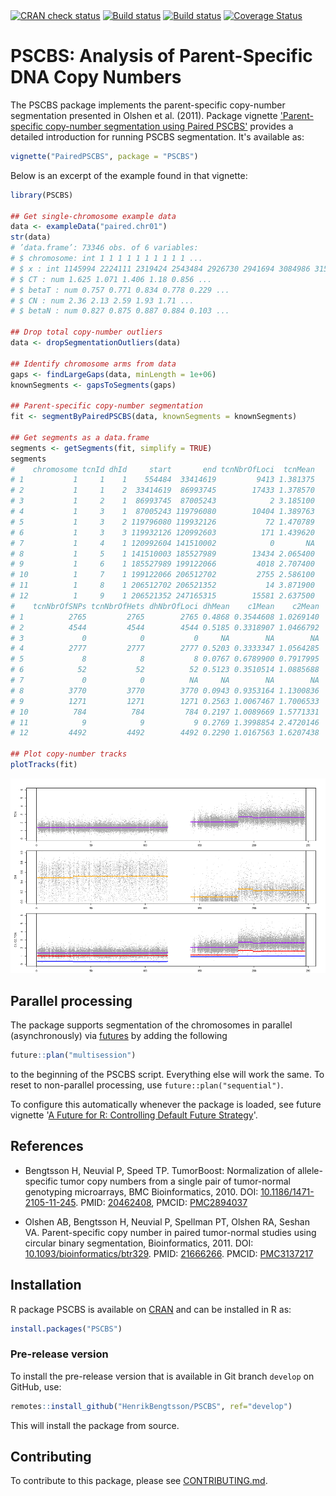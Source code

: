 

<div id="badges"><!-- pkgdown markup -->
<a href="https://CRAN.R-project.org/web/checks/check_results_PSCBS.html"><img border="0" src="https://www.r-pkg.org/badges/version/PSCBS" alt="CRAN check status"/></a> <a href="https://github.com/HenrikBengtsson/PSCBS/actions?query=workflow%3AR-CMD-check"><img border="0" src="https://github.com/HenrikBengtsson/PSCBS/workflows/R-CMD-check/badge.svg?branch=develop" alt="Build status"/></a>  <a href="https://ci.appveyor.com/project/HenrikBengtsson/pscbs"><img border="0" src="https://ci.appveyor.com/api/projects/status/github/HenrikBengtsson/PSCBS?svg=true" alt="Build status"/></a> <a href="https://codecov.io/gh/HenrikBengtsson/PSCBS"><img border="0" src="https://codecov.io/gh/HenrikBengtsson/PSCBS/branch/develop/graph/badge.svg" alt="Coverage Status"/></a> 
</div>

# PSCBS: Analysis of Parent-Specific DNA Copy Numbers 

The PSCBS package implements the parent-specific copy-number segmentation presented in Olshen et al. (2011).  Package vignette ['Parent-specific copy-number segmentation using Paired PSCBS'](https://cran.r-project.org/web/packages/PSCBS/vignettes/PairedPSCBS.pdf) provides a detailed introduction for running PSCBS segmentation.  It's available as:

```r
vignette("PairedPSCBS", package = "PSCBS")
```

Below is an excerpt of the example found in that vignette:

```r
library(PSCBS)

## Get single-chromosome example data
data <- exampleData("paired.chr01")
str(data)
# ’data.frame’: 73346 obs. of 6 variables:
# $ chromosome: int 1 1 1 1 1 1 1 1 1 1 ...
# $ x : int 1145994 2224111 2319424 2543484 2926730 2941694 3084986 3155127..
# $ CT : num 1.625 1.071 1.406 1.18 0.856 ...
# $ betaT : num 0.757 0.771 0.834 0.778 0.229 ...
# $ CN : num 2.36 2.13 2.59 1.93 1.71 ...
# $ betaN : num 0.827 0.875 0.887 0.884 0.103 ...

## Drop total copy-number outliers
data <- dropSegmentationOutliers(data)

## Identify chromosome arms from data
gaps <- findLargeGaps(data, minLength = 1e+06)
knownSegments <- gapsToSegments(gaps)

## Parent-specific copy-number segmentation
fit <- segmentByPairedPSCBS(data, knownSegments = knownSegments)

## Get segments as a data.frame
segments <- getSegments(fit, simplify = TRUE)
segments
#    chromosome tcnId dhId     start       end tcnNbrOfLoci  tcnMean
# 1           1     1    1    554484  33414619         9413 1.381375
# 2           1     1    2  33414619  86993745        17433 1.378570
# 3           1     2    1  86993745  87005243            2 3.185100
# 4           1     3    1  87005243 119796080        10404 1.389763
# 5           1     3    2 119796080 119932126           72 1.470789
# 6           1     3    3 119932126 120992603          171 1.439620
# 7           1     4    1 120992604 141510002            0       NA
# 8           1     5    1 141510003 185527989        13434 2.065400
# 9           1     6    1 185527989 199122066         4018 2.707400
# 10          1     7    1 199122066 206512702         2755 2.586100
# 11          1     8    1 206512702 206521352           14 3.871900
# 12          1     9    1 206521352 247165315        15581 2.637500
#    tcnNbrOfSNPs tcnNbrOfHets dhNbrOfLoci dhMean    c1Mean    c2Mean
# 1          2765         2765        2765 0.4868 0.3544608 1.0269140
# 2          4544         4544        4544 0.5185 0.3318907 1.0466792
# 3             0            0           0     NA        NA        NA
# 4          2777         2777        2777 0.5203 0.3333347 1.0564285
# 5             8            8           8 0.0767 0.6789900 0.7917995
# 6            52           52          52 0.5123 0.3510514 1.0885688
# 7             0            0          NA     NA        NA        NA
# 8          3770         3770        3770 0.0943 0.9353164 1.1300836
# 9          1271         1271        1271 0.2563 1.0067467 1.7006533
# 10          784          784         784 0.2197 1.0089669 1.5771331
# 11            9            9           9 0.2769 1.3998854 2.4720146
# 12         4492         4492        4492 0.2290 1.0167563 1.6207438

## Plot copy-number tracks
plotTracks(fit)
```

![](figures/ex-PSCBS-paired.chr01.png)


## Parallel processing

The package supports segmentation of the chromosomes in parallel
(asynchronously) via [futures](https://cran.r-project.org/package=future)
by adding the following

```r
future::plan("multisession")
```

to the beginning of the PSCBS script.  Everything else will work the
same.  To reset to non-parallel processing, use `future::plan("sequential")`.

To configure this automatically whenever the package is loaded, see
future vignette '[A Future for R: Controlling Default Future Strategy](https://cran.r-project.org/web/packages/future/vignettes/future-5-startup.html)'.



## References

* Bengtsson H, Neuvial P, Speed TP. TumorBoost: Normalization of allele-specific tumor copy numbers from a single pair of tumor-normal genotyping microarrays, BMC Bioinformatics, 2010. DOI: [10.1186/1471-2105-11-245](https://doi.org/10.1186%2F1471-2105-11-245). PMID: [20462408](https://eutils.ncbi.nlm.nih.gov/entrez/eutils/elink.fcgi?dbfrom=pubmed&cmd=prlinks&retmode=ref&id=20462408), PMCID: [PMC2894037](https://www.ncbi.nlm.nih.gov/pmc/articles/PMC2894037/)

* Olshen AB, Bengtsson H, Neuvial P, Spellman PT, Olshen RA, Seshan VA. Parent-specific copy number in paired tumor-normal studies using circular binary segmentation, Bioinformatics, 2011. DOI: [10.1093/bioinformatics/btr329](https://doi.org/10.1093%2Fbioinformatics%2Fbtr329). PMID: [21666266](https://eutils.ncbi.nlm.nih.gov/entrez/eutils/elink.fcgi?dbfrom=pubmed&cmd=prlinks&retmode=ref&id=21666266). PMCID: [PMC3137217](https://www.ncbi.nlm.nih.gov/pmc/articles/PMC3137217/)

## Installation
R package PSCBS is available on [CRAN](https://cran.r-project.org/package=PSCBS) and can be installed in R as:
```r
install.packages("PSCBS")
```


### Pre-release version

To install the pre-release version that is available in Git branch `develop` on GitHub, use:
```r
remotes::install_github("HenrikBengtsson/PSCBS", ref="develop")
```
This will install the package from source.  

<!-- pkgdown-drop-below -->


## Contributing

To contribute to this package, please see [CONTRIBUTING.md](CONTRIBUTING.md).

